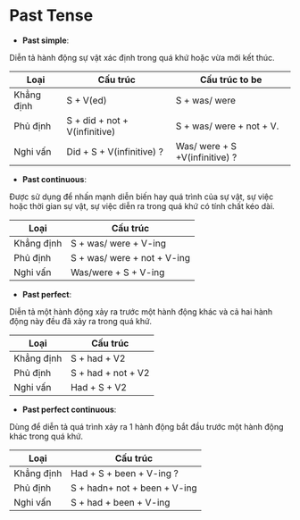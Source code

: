 # Past Tense
  - **Past simple**: 

  Diễn tả hành động sự vật xác định trong quá khứ hoặc vừa mới kết thúc.


| Loại       | Cấu trúc                      | Cấu trúc to be                 |
| ---------- | ----------------------------- | ------------------------------ |
| Khẳng định | S + V(ed)                     | S + was/ were                  |
| Phủ định   | S + did + not + V(infinitive) | S + was/ were + not + V.       |
| Nghi vấn   | Did + S + V(infinitive) ?     | Was/ were + S +V(infinitive) ? |

  - **Past continuous**: 
  
  Được sử dụng để nhấn mạnh diễn biến hay quá trình của sự vật, sự việc hoặc thời gian sự vật, sự việc diễn ra trong quá khứ có tính chất kéo dài.


| Loại       | Cấu trúc                    |
| ---------- | --------------------------- |
| Khẳng định | S + was/ were + V-ing       |
| Phủ định   | S + was/ were + not + V-ing |
| Nghi vấn   | Was/were + S + V-ing        |
    
  - **Past perfect**: 
  
  Diễn tả một hành động xảy ra trước một hành động khác và cả hai hành động này đều đã xảy ra trong quá khứ.

| Loại       | Cấu trúc           |
| ---------- | ------------------ |
| Khẳng định | S + had + V2       |
| Phủ định   | S + had + not + V2 |
| Nghi vấn   | Had + S + V2       |
    
  - **Past perfect continuous**: 
  
  Dùng để diễn tả quá trình xảy ra 1 hành động bắt đầu trước một hành động khác trong quá khứ.

| Loại       | Cấu trúc                     |
| ---------- | ---------------------------- |
| Khẳng định | Had + S + been + V-ing ?     |
| Phủ định   | S + hadn+ not + been + V-ing |
| Nghi vấn   | S + had + been + V-ing       |